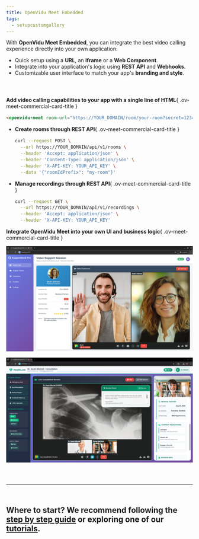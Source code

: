 ```yaml
---
title: OpenVidu Meet Embedded
tags:
  - setupcustomgallery
---
```


With **OpenVidu Meet Embedded**, you can integrate the best video calling experience directly into your own application:

- Quick setup using a **URL**, an **iframe** or a **Web Component**.
- Integrate into your application's logic using **REST API** and **Webhooks**.
- Customizable user interface to match your app's **branding and style**.

<div class="cards no-border no-shadow ov-meet-commercial-feature-cards" style="margin-top: 4em" markdown>

__Add video calling capabilities to your app with a single line of HTML__{ .ov-meet-commercial-card-title }

```html
<openvidu-meet room-url="https://YOUR_DOMAIN/room/your-room?secret=1234567"></openvidu-meet>
```

</div>

<div class="grid cards no-border no-shadow ov-call-commercial-feature-cards commercial-code-blocks" markdown>

- __Create rooms through REST API__{ .ov-meet-commercial-card-title }

    ```bash
    curl --request POST \
      --url https://YOUR_DOMAIN/api/v1/rooms \
      --header 'Accept: application/json' \
      --header 'Content-Type: application/json' \
      --header 'X-API-KEY: YOUR_API_KEY' \
      --data '{"roomIdPrefix": "my-room"}'
    ```

- __Manage recordings through REST API__{ .ov-meet-commercial-card-title }

    ```bash
    curl --request GET \
      --url https://YOUR_DOMAIN/api/v1/recordings \
      --header 'Accept: application/json' \
      --header 'X-API-KEY: YOUR_API_KEY'
    ```

</div>

<div class="cards no-border no-shadow ov-meet-commercial-feature-cards" markdown>

__Integrate OpenVidu Meet into your own UI and business logic__{ .ov-meet-commercial-card-title }

<a class="glightbox" href="../../../assets/images/meet/embedded/webcomponent-meeting.png" data-type="image" data-desc-position="bottom" data-gallery="gallery1"><img src="../../../assets/images/meet/embedded/webcomponent-meeting.png" loading="lazy" class="round-corners" alt="Use case Education"/></a>

<a class="glightbox" href="../../../assets/images/meet/embedded/webcomponent-telehealth.png" data-type="image" data-desc-position="bottom" data-gallery="gallery1"><img src="../../../assets/images/meet/embedded/webcomponent-telehealth.png" loading="lazy" class="round-corners" alt="Use case Telehealth"/></a>

</div>

<hr style="margin: 4em 0" />

<h2 class="meetplatform-slogan">
Where to start? We recommend following the <a href="../step-by-step-guide"><strong>step by step guide</strong></a> or exploring one of our <a href="../tutorials"><strong>tutorials</strong></a>.
</h2>